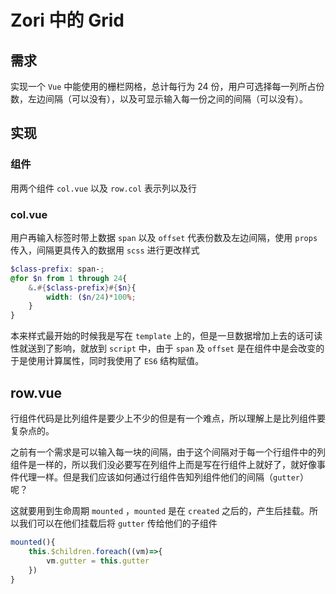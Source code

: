 <!-- ---
title: Zori 中的 Grid
date: 2018/09/4
tag: 
	- Vue
	- JavaScript
--- -->
# Zori 中的 Grid

## 需求

实现一个 `Vue` 中能使用的栅栏网格，总计每行为 24 份，用户可选择每一列所占份数，左边间隔（可以没有），以及可显示输入每一份之间的间隔（可以没有）。

<!--more-->

## 实现

### 组件

用两个组件 `col.vue` 以及 `row.col` 表示列以及行

### col.vue

用户再输入标签时带上数据 `span` 以及 `offset` 代表份数及左边间隔，使用 `props` 传入，间隔更具传入的数据用 `scss` 进行更改样式

```scss
$class-prefix: span-;
@for $n from 1 through 24{
    &.#{$class-prefix}#{$n}{
        width: ($n/24)*100%;
    }
}
```



本来样式最开始的时候我是写在 `template` 上的，但是一旦数据增加上去的话可读性就送到了影响，就放到 `script` 中，由于 `span` 及 `offset` 是在组件中是会改变的于是使用计算属性，同时我使用了 `ES6` 结构赋值。

## row.vue

行组件代码是比列组件是要少上不少的但是有一个难点，所以理解上是比列组件要复杂点的。

之前有一个需求是可以输入每一块的间隔，由于这个间隔对于每一个行组件中的列组件是一样的，所以我们没必要写在列组件上而是写在行组件上就好了，就好像事件代理一样。但是我们应该如何通过行组件告知列组件他们的间隔（`gutter`）呢？

这就要用到生命周期 `mounted` ，`mounted` 是在 `created` 之后的，产生后挂载。所以我们可以在他们挂载后将 `gutter` 传给他们的子组件

```JavaScript
mounted(){
    this.$children.foreach((vm)=>{
        vm.gutter = this.gutter
    })
}
```



